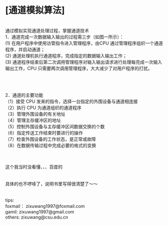 [通道模拟算法]    
======
<br>
  通过模拟实现通道处理过程，掌握通道技术<br>
  1．通道完成一次数据输入输出的过程需三步（如图一所示）：<br>
(1)	在用户程序中使用访管指令进入管理程序，由CPU	通过管理程序组织一个通道程序，并启动通道；<br>
(2)	通道处理机执行通道程序，完成指定的数据输入输出工作；<br>
(3)	通道程序结束后第二次调用管理程序对输入输出请求进行处理每完成一次输入输出工作，CPU 只需要两次调用管理程序，大大减少了对用户程序的打扰。<br>
<br>
<br>
<br>

2．通道的主要功能<br>
（1）接受 CPU 发来的指令，选择一台指定的外围设备与通道相连接<br>
（2）执行 CPU 为通道组织的通道程序<br>
（3）管理外围设备的有关地址<br>
（4）管理主存缓冲区的地址<br>
（5）控制外围设备与主存缓冲区间数据交换的个数<br>
（6）指定传送工作结束时要进行的操作<br>
（7）检查外围设备的工作状态，是正常或故障<br>
（8）在数据传输过程中完成必要的格式的变换<br>



<br>
<br>
  这个我当时没看懂、、、百度的<br>
<br>
<br>
  具体的也不啰嗦了，说明书里写得很清楚了～～<br>
<br>
<br>
tips:<br>
foxmail：  zixuwang1997@foxmail.com<br>
gamil:     zixuwang1997@gmail.com<br>
others:    zixuwang@csu.edu.cn<br>
